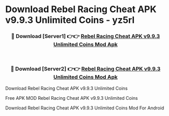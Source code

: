 # Download Rebel Racing Cheat APK v9.9.3 Unlimited Coins - yz5rl



<div align="center">
<h3>🔴 Download [Server1] 👉👉 <a href="https://momento.my/?title=Rebel_Racing_Cheat_APK_v9.9.3_Unlimited_Coins">Rebel Racing Cheat APK v9.9.3 Unlimited Coins Mod Apk</a></h3><br>

<h3>🔴 Download [Server2] 👉👉 <a href="https://momento.my/?title=Rebel_Racing_Cheat_APK_v9.9.3_Unlimited_Coins">Rebel Racing Cheat APK v9.9.3 Unlimited Coins Mod Apk</a></h3>
</div>



Download Rebel Racing Cheat APK v9.9.3 Unlimited Coins 

Free APK MOD Rebel Racing Cheat APK v9.9.3 Unlimited Coins 

Download Rebel Racing Cheat APK v9.9.3 Unlimited Coins Mod For Android

